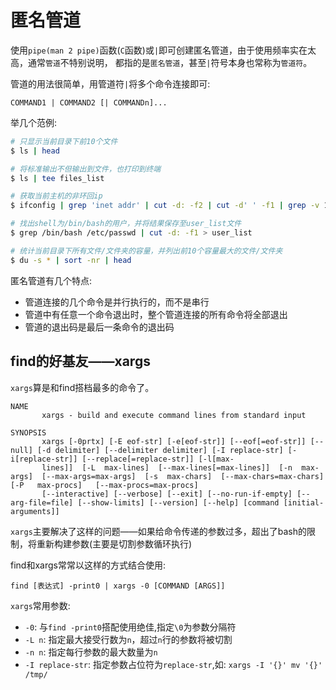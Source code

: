 # 匿名管道

使用``pipe(man 2 pipe)``函数(``C``函数)或``|``即可创建匿名管道，由于使用频率实在太高，通常``管道``不特别说明，
都指的是``匿名管道``，甚至``|``符号本身也常称为``管道符``。

管道的用法很简单，用管道符``|``将多个命令连接即可:

    COMMAND1 | COMMAND2 [| COMMANDn]...

举几个范例:
```bash
# 只显示当前目录下前10个文件
$ ls | head

# 将标准输出不但输出到文件，也打印到终端
$ ls | tee files_list

# 获取当前主机的非环回ip
$ ifconfig | grep 'inet addr' | cut -d: -f2 | cut -d' ' -f1 | grep -v 127.0.0.1

# 找出shell为/bin/bash的用户，并将结果保存至user_list文件
$ grep /bin/bash /etc/passwd | cut -d: -f1 > user_list

# 统计当前目录下所有文件/文件夹的容量，并列出前10个容量最大的文件/文件夹
$ du -s * | sort -nr | head
```

匿名管道有几个特点:

* 管道连接的几个命令是并行执行的，而不是串行
* 管道中有任意一个命令退出时，整个管道连接的所有命令将全部退出
* 管道的退出码是最后一条命令的退出码

## find的好基友——xargs

``xargs``算是和find搭档最多的命令了。

```
NAME
       xargs - build and execute command lines from standard input

SYNOPSIS
       xargs [-0prtx] [-E eof-str] [-e[eof-str]] [--eof[=eof-str]] [--null] [-d delimiter] [--delimiter delimiter] [-I replace-str] [-i[replace-str]] [--replace[=replace-str]] [-l[max-
       lines]]  [-L  max-lines]  [--max-lines[=max-lines]]  [-n  max-args]  [--max-args=max-args]  [-s  max-chars]  [--max-chars=max-chars]   [-P   max-procs]   [--max-procs=max-procs]
       [--interactive] [--verbose] [--exit] [--no-run-if-empty] [--arg-file=file] [--show-limits] [--version] [--help] [command [initial-arguments]]
```

``xargs``主要解决了这样的问题——如果给命令传递的参数过多，超出了bash的限制，将重新构建参数(主要是切割参数循环执行)

find和xargs常常以这样的方式结合使用:

    find [表达式] -print0 | xargs -0 [COMMAND [ARGS]]

``xargs``常用参数:

* ``-0``: 与``find -print0``搭配使用绝佳,指定``\0``为参数分隔符
* ``-L n``: 指定最大接受行数为``n``，超过``n``行的参数将被切割
* ``-n n``: 指定每行参数的最大数量为``n``
* ``-I replace-str``: 指定参数占位符为``replace-str``,如: ``xargs -I '{}' mv '{}' /tmp/``
